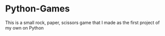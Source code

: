 # Python-Games
This is a small rock, paper, scissors game that I made as the first project of my own on Python
